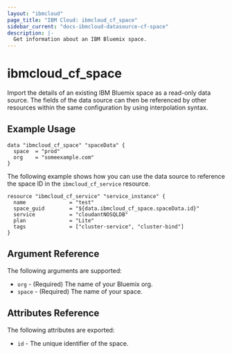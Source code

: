 ```yaml
---
layout: "ibmcloud"
page_title: "IBM Cloud: ibmcloud_cf_space"
sidebar_current: "docs-ibmcloud-datasource-cf-space"
description: |-
  Get information about an IBM Bluemix space.
---
```


# ibmcloud\_cf_space

Import the details of an existing IBM Bluemix space as a read-only data source. The fields of the data source can then be referenced by other resources within the same configuration by using interpolation syntax. 

## Example Usage

```hcl
data "ibmcloud_cf_space" "spaceData" {
  space  = "prod"
  org    = "someexample.com"
}
```

The following example shows how you can use the data source to reference the space ID in the `ibmcloud_cf_service` resource.

```hcl
resource "ibmcloud_cf_service" "service_instance" {
  name              = "test"
  space_guid        = "${data.ibmcloud_cf_space.spaceData.id}"
  service           = "cloudantNOSQLDB"
  plan              = "Lite"
  tags              = ["cluster-service", "cluster-bind"]
}

```

## Argument Reference

The following arguments are supported:

* `org` - (Required) The name of your Bluemix org.
* `space` - (Required) The name of your space.

## Attributes Reference

The following attributes are exported:

* `id` - The unique identifier of the space.  
